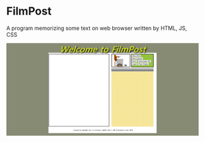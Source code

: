 # FilmPost
A program memorizing some text on web browser written by HTML, JS, CSS

![Main](./main.png)
